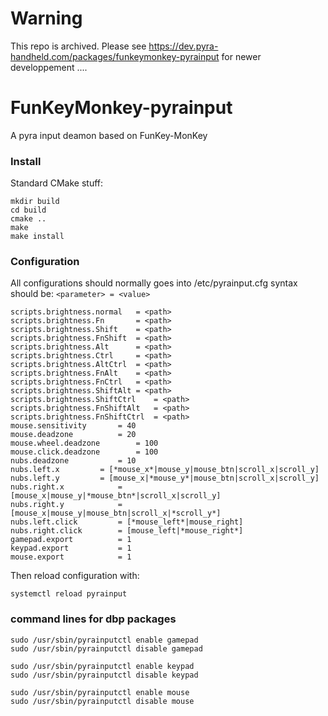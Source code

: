 # Warning
This repo is archived. Please see https://dev.pyra-handheld.com/packages/funkeymonkey-pyrainput for newer developpement
....

# FunKeyMonkey-pyrainput

A pyra input deamon based on FunKey-MonKey


### Install

Standard CMake stuff:

```
mkdir build
cd build
cmake ..
make
make install
```

### Configuration

All configurations should normally goes into /etc/pyrainput.cfg
syntax should be:
`<parameter> = <value>`

```
scripts.brightness.normal	= <path>
scripts.brightness.Fn		= <path>
scripts.brightness.Shift	= <path>
scripts.brightness.FnShift	= <path>
scripts.brightness.Alt		= <path>
scripts.brightness.Ctrl		= <path>
scripts.brightness.AltCtrl	= <path>
scripts.brightness.FnAlt	= <path>
scripts.brightness.FnCtrl	= <path>
scripts.brightness.ShiftAlt	= <path>
scripts.brightness.ShiftCtrl	= <path>
scripts.brightness.FnShiftAlt	= <path>
scripts.brightness.FnShiftCtrl	= <path>
mouse.sensitivity		= 40
mouse.deadzone			= 20
mouse.wheel.deadzone		= 100
mouse.click.deadzone		= 100
nubs.deadzone			= 10
nubs.left.x			= [*mouse_x*|mouse_y|mouse_btn|scroll_x|scroll_y]
nubs.left.y			= [mouse_x|*mouse_y*|mouse_btn|scroll_x|scroll_y]
nubs.right.x			= [mouse_x|mouse_y|*mouse_btn*|scroll_x|scroll_y]
nubs.right.y			= [mouse_x|mouse_y|mouse_btn|scroll_x|*scroll_y*]
nubs.left.click			= [*mouse_left*|mouse_right]
nubs.right.click		= [mouse_left|*mouse_right*]
gamepad.export			= 1
keypad.export			= 1
mouse.export			= 1
```

Then reload configuration with:
```
systemctl reload pyrainput
```

### command lines for dbp packages


```
sudo /usr/sbin/pyrainputctl enable gamepad
sudo /usr/sbin/pyrainputctl disable gamepad

sudo /usr/sbin/pyrainputctl enable keypad
sudo /usr/sbin/pyrainputctl disable keypad

sudo /usr/sbin/pyrainputctl enable mouse
sudo /usr/sbin/pyrainputctl disable mouse
```
